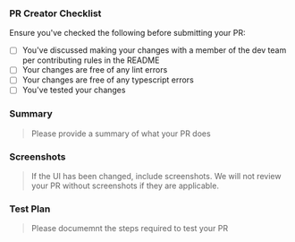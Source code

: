 ### PR Creator Checklist

Ensure you've checked the following before submitting your PR:

- [ ] You've discussed making your changes with a member of the dev team per contributing rules in the README
- [ ] Your changes are free of any lint errors
- [ ] Your changes are free of any typescript errors
- [ ] You've tested your changes

### Summary

> Please provide a summary of what your PR does

### Screenshots

> If the UI has been changed, include screenshots. 
> We will not review your PR without screenshots if they are applicable.

### Test Plan

> Please documemnt the steps required to test your PR

